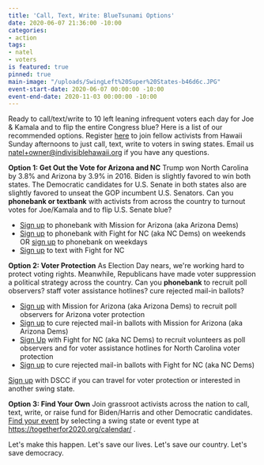 ```yaml
---
title: 'Call, Text, Write: BlueTsunami Options'
date: 2020-06-07 21:36:00 -10:00
categories:
- action
tags:
- natel
- voters
is featured: true
pinned: true
main-image: "/uploads/SwingLeft%20Super%20States-b46d6c.JPG"
event-start-date: 2020-06-07 00:00:00 -10:00
event-end-date: 2020-11-03 00:00:00 -10:00
---
```


Ready to call/text/write to 10 left leaning infrequent voters each day for Joe & Kamala and to flip the entire Congress blue? Here is a list of our recommended options.  Register [here](https://us02web.zoom.us/meeting/register/tZArduGvrjIvHtJMFgItBYBfZcrhY6Qi7Ca0) to join fellow activists from Hawaii Sunday afternoons to just call, text, write to voters in swing states.  Email us natel+owner@indivisiblehawaii.org if you have any questions.  

**Option 1: Get Out the Vote for Arizona and NC**
Trump won North Carolina by 3.8% and Arizona by 3.9% in 2016. Biden is slightly favored to win both states.  The Democratic candidates for U.S. Senate in both states also are slightly favored to unseat the GOP incumbent U.S. Senators.  Can you **phonebank or textbank** with activists from across the country to turnout votes for Joe/Kamala and to flip U.S. Senate blue?  

* [Sign up](https://www.mobilize.us/missionforaz/?tag_ids=175) to phonebank with Mission for Arizona (aka Arizona Dems)
* [Sign up](https://www.mobilize.us/nc2020victory/event/345231/) to phonebank with Fight for NC (aka NC Dems) on weekends OR [sign up](https://www.mobilize.us/nc2020victory/event/293672/) to phonebank on weekdays
* [Sign up](https://www.mobilize.us/nc2020victory/event/344074/) to text with Fight for NC

**Option 2: Voter Protection**
As Election Day nears, we're working hard to protect voting rights. Meanwhile, Republicans have made voter suppression a political strategy across the country. Can you **phonebank** to recruit poll observers? staff voter assistance hotlines? cure rejected mail-in ballots?

* [Sign up](https://www.mobilize.us/azvoterprotection/event/328107/) with Mission for Arizona (aka Arizona Dems) to recruit poll observers for Arizona voter protection
* [Sign up](https://www.mobilize.us/azvoterprotection/event/341588/) to cure rejected mail-in ballots with Mission for Arizona (aka Arizona Dems)
* [Sign Up](https://www.mobilize.us/ncdems/event/272724/) with Fight for NC (aka NC Dems) to recruit volunteers as poll observers and for voter assistance hotlines for North Carolina voter protection
* [Sign up](https://www.mobilize.us/nc2020victory/event/314753/) to cure rejected mail-in ballots with Fight for NC (aka NC Dems)

[Sign up](https://docs.google.com/forms/d/e/1FAIpQLSfupv0s2jcMlrCDA4F9-MOhmg2FFrpMnoRPI_g24MznBYjZ9Q/viewform?edit_requested=true) with DSCC if you can travel for voter protection or interested in another swing state.

**Option 3: Find Your Own**
Join grassroot activists across the nation to call, text, write, or raise fund for Biden/Harris and other Democratic candidates.  [Find your event](https://togetherfor2020.org/calendar/) by selecting a swing state or event type at https://togetherfor2020.org/calendar/ .

Let's make this happen.  Let's save our lives.  Let's save our country.  Let's save democracy.  
